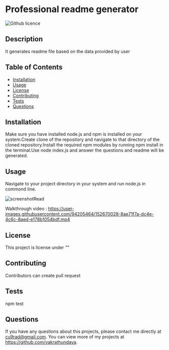 # Professional readme generator

  ![Github licence](http://img.shields.io/badge/license-""-blue.svg)
  
  ## Description 
  It generates readme file based on the data provided by user


  ## Table of Contents

  * [Installation](#installation)
  * [Usage](#usage)
  * [License](#license)
  * [Contributing](#contributing)
  * [Tests](#tests)
  * [Questions](#questions)
  

  ## Installation 
  
  Make sure you have installed node.js and npm is installed on your system.Create clone of the repository and navigate to that directory of the cloned repository.Install the required npm modules by running npm install in the terminal.Use node index.js and answer the questions and readme will be generated.

  ## Usage 
  
  Navigate to your project directory in your system and run node.js in commond line.
  
  
  ![screenshotRead](https://user-images.githubusercontent.com/94205464/152671536-703eb96d-7709-4a3b-b069-33042a472004.png)
  
  
  Walkthrough video : https://user-images.githubusercontent.com/94205464/152670028-8ae71f7a-dc4e-4c6c-8aed-e178b1054bdf.mp4


  ## License 
  
  This project is license under ""


  ## Contributing 
  
  Contributors can create pull request


  ## Tests
  
  npm test


  ## Questions
  
  If you have any questions about this projects, please contact me directly at cu9rad@gmail.com. You can view more of my projects at https://github.com/vakrathundaya.
